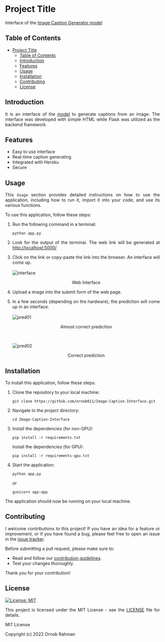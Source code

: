# Project Title

Interface of the [Image Caption Generator model](https://github.com/ornob011/Image-Caption-Generator)

## Table of Contents
- [Project Title](#project-title)
  - [Table of Contents](#table-of-contents)
  - [Introduction](#introduction)
  - [Features](#features)
  - [Usage](#usage)
  - [Installation](#installation)
  - [Contributing](#contributing)
  - [License](#license)

<div style="text-align: justify;">

## Introduction

It is an interface of the [model](https://github.com/ornob011/Image-Caption-Generator) to generate captions from an image. The interface was developed with simple HTML while Flask was utilized as the backend framework.

## Features

- Easy to use interface
- Real-time caption generating
- Integrated with Heroku
- Secure

## Usage

This `Usage` section provides detailed instructions on how to use the application, including how to run it, import it into your code, and use its various functions.

To use this application, follow these steps:

1. Run the following command in a terminal:
   
   ```
   python app.py
   ```
2. Look for the output of the terminal. The web link will be generated at [http://localhost:5000/](http://localhost:5000/)
3. Click on the link or copy-paste the link into the browser. An interface will come up.
   </br></br>
   ![interface](assets/interface.png)
   
   <p style="text-align:center">Web Interface</p>

4. Upload a image into the submit form of the web page.

5. In a few seconds (depending on the hardware), the prediction will come up in an interface. 
    </br></br>
    ![pred01](assets/pred_01.png)
    <p style="text-align:center">Almost correct prediction</p>

    </br>

    ![pred02](assets/pred_02.png)
    <p style="text-align:center">Correct prediction</p>


## Installation

To install this application, follow these steps:

1. Clone the repository to your local machine:
   
   ```
   git clone https://github.com/ornob011/Image-Caption-Interface.git
   ```

2. Navigate to the project directory:

    ```
    cd Image-Caption-Interface
    ```

3. Install the dependencies (for non-GPU):

    ```
    pip install -r requirements.txt
    ```

    Install the dependencies (for GPU): 

    ```
    pip install -r requirements-gpu.txt
    ```

4. Start the application:
   ```
   python app.py
   ```
   or 
   ```
   gunicorn app:app 
   ```
The application should now be running on your local machine.


## Contributing

I welcome contributions to this project! If you have an idea for a feature or improvement, or if you have found a bug, please feel free to open an issue in the [issue tracker](https://github.com/ornob011/Image-Caption-Interface/issues).

Before submitting a pull request, please make sure to:

- Read and follow our [contribution guidelines](CONTRIBUTING.md).
- Test your changes thoroughly.

Thank you for your contribution!


## License
[![License: MIT](https://img.shields.io/badge/License-MIT-yellow.svg)](https://opensource.org/licenses/MIT)  

This project is licensed under the MIT License - see the [LICENSE](LICENSE) file for details.

MIT License

Copyright (c) 2022 Ornob Rahman

</div>